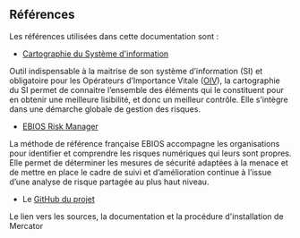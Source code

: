 ## Références

Les références utilisées dans cette documentation sont :

- [Cartographie du Système d'information](https://www.ssi.gouv.fr/guide/cartographie-du-systeme-dinformation/)

Outil indispensable à la maitrise de son système d’information (SI) et obligatoire pour les Opérateurs d’Importance Vitale ([OIV](https://fr.wikipedia.org/wiki/Op%C3%A9rateur_d%27importance_vitale)), la cartographie du SI permet de connaitre l’ensemble des éléments qui le constituent pour en obtenir une meilleure lisibilité, et donc un meilleur contrôle. Elle s’intègre dans une démarche globale de gestion des risques.

- [EBIOS Risk Manager](https://www.ssi.gouv.fr/entreprise/management-du-risque/la-methode-ebios-risk-manager/)

La méthode de référence française EBIOS accompagne les organisations pour identifier et comprendre les risques numériques qui leurs sont propres. Elle permet de déterminer les mesures de sécurité adaptées à la menace et de mettre en place le cadre de suivi et d’amélioration continue à l’issue d’une analyse de risque partagée au plus haut niveau.

- Le [GitHub du projet](https://github.com/dbarzin/mercator)

Le lien vers les sources, la documentation et la procédure d'installation de Mercator

